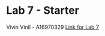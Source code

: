 # Lab 7 - Starter
Vivin Vinil - A16970329
[Link for Lab 7](https://vivin2709.github.io/Lab6_Starter/)
